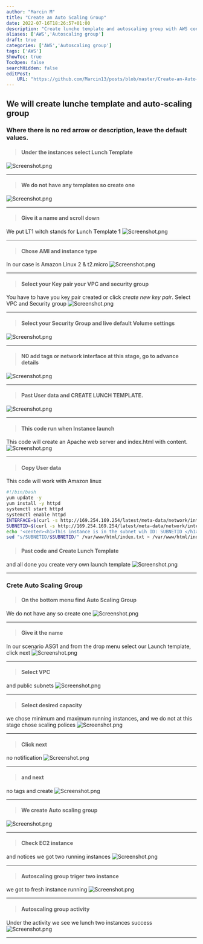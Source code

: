 ```yaml
---
author: "Marcin M"
title: "Create an Auto Scaling Group"
date: 2022-07-16T18:26:57+01:00
description: "Create lunche template and autoscaling group with AWS console."
aliases: ['AWS','Autoscaling group']
draft: true
categories: ['AWS','Autoscaling group']
tags: ['AWS']
ShowToc: true
TocOpen: false
searchHidden: false
editPost:
    URL: "https://github.com/Marcin13/posts/blob/master/Create-an-Auto-Scaling-Group.md"
---
```

## We will create lunche template and auto-scaling group 
### Where there is no red arrow or description, leave the default values.

> #### Under the instances select Lunch Template
![Screenshot.png](http://marcinmitruk.link/img/Create-an-Auto-Scaling-Group/Screenshot_1.png)
***

> #### We do not have any templates so create one
![Screenshot.png](http://marcinmitruk.link/img/Create-an-Auto-Scaling-Group/Screenshot_2.png)
***
> #### Give it a name and scroll down
We put LT1 witch stands for **L**unch **T**emplate **1**
![Screenshot.png](http://marcinmitruk.link/img/Create-an-Auto-Scaling-Group/Screenshot_3.png)
***

> #### Chose AMI and instance type
In our case is Amazon Linux 2 & t2.micro
![Screenshot.png](http://marcinmitruk.link/img/Create-an-Auto-Scaling-Group/Screenshot_4.png)
***

> #### Select your Key pair your VPC and security group
You have to have you key pair created or click _create new key pair_.
Select VPC and Security group
![Screenshot.png](http://marcinmitruk.link/img/Create-an-Auto-Scaling-Group/Screenshot_5.png)
***

> #### Select your Security Group and live default Volume settings
![Screenshot.png](http://marcinmitruk.link/img/Create-an-Auto-Scaling-Group/Screenshot_6.png)
***

> #### N0 add tags or network interface at this stage, go to advance details
![Screenshot.png](http://marcinmitruk.link/img/Create-an-Auto-Scaling-Group/Screenshot_7.png)
***

> #### Past User data and CREATE LUNCH TEMPLATE.
![Screenshot.png](http://marcinmitruk.link/img/Create-an-Auto-Scaling-Group/Screenshot_8.png)
***

> #### This code run when Instance launch
This code will create an Apache web server and index.html with content.
![Screenshot.png](http://marcinmitruk.link/img/Create-an-Auto-Scaling-Group/Screenshot_9.png)
***

> #### Copy User data
This code will work with Amazon linux

```bash
#!/bin/bash
yum update -y
yum install -y httpd
systemctl start httpd
systemctl enable httpd
INTERFACE=$(curl -s http://169.254.169.254/latest/meta-data/network/interfaces/macs/)
SUBNETID=$(curl -s http://169.254.169.254/latest/meta-data/network/interfaces/macs/${INTERFACE}/subnet-id)
echo '<center><h1>This instance is in the subnet wih ID: SUBNETID </h1></center>' > /var/www/html/index.txt
sed "s/SUBNETID/$SUBNETID/" /var/www/html/index.txt > /var/www/html/index.html
```

> #### Past code and Create Lunch Template
and all done you create very own launch template
![Screenshot.png](http://marcinmitruk.link/img/Create-an-Auto-Scaling-Group/Screenshot_10.png)
***

### Crete Auto Scaling Group

> #### On the bottom menu find Auto Scaling Group
We do not have any so create one
![Screenshot.png](http://marcinmitruk.link/img/Create-an-Auto-Scaling-Group/Screenshot_11.png)
***

> #### Give it the name
In our scenario ASG1 and from the drop menu select our Launch template, click next
![Screenshot.png](http://marcinmitruk.link/img/Create-an-Auto-Scaling-Group/Screenshot_12.png)
***

> #### Select VPC
and public subnets
![Screenshot.png](http://marcinmitruk.link/img/Create-an-Auto-Scaling-Group/Screenshot_13.png)
***

> #### Select desired capacity
we chose minimum and maximum running instances, and we do not at this stage chose scaling polices
![Screenshot.png](http://marcinmitruk.link/img/Create-an-Auto-Scaling-Group/Screenshot_14.png)
***

> #### Click next
no notification
![Screenshot.png](http://marcinmitruk.link/img/Create-an-Auto-Scaling-Group/Screenshot_15.png)
***

> #### and next
no tags and create
![Screenshot.png](http://marcinmitruk.link/img/Create-an-Auto-Scaling-Group/Screenshot_16.png)
***

> #### We create Auto scaling group
![Screenshot.png](http://marcinmitruk.link/img/Create-an-Auto-Scaling-Group/Screenshot_17.png)
***

> #### Check EC2 instance
and notices we got two running instances
![Screenshot.png](http://marcinmitruk.link/img/Create-an-Auto-Scaling-Group/Screenshot_18.png)
***

> #### Autoscaling group triger two instance
we got to fresh instance running
![Screenshot.png](http://marcinmitruk.link/img/Create-an-Auto-Scaling-Group/Screenshot_19.png)
***

> #### Autoscaling group activity
Under the activity we see we lunch two instances success
![Screenshot.png](http://marcinmitruk.link/img/Create-an-Auto-Scaling-Group/Screenshot_20.png)
***



